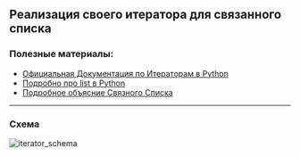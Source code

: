 ## Реализация своего итератора для связанного списка

### Полезные материалы:

- [Официальная Документация по Итераторам в Python](https://docs.python.org/3/library/stdtypes.html#typeiter)
- [Подробно про list в Python](https://docs.python.org/3/library/stdtypes.html#list)
- [Подробное объясние Связного Списка](https://youtu.be/TrHAcHGIdgQ?si=SjCce_mbAqyxt7FQ)

---

### Схема

![iterator_schema](https://github.com/starlite01/linked-list-iterator/assets/141623625/14124a25-2ea3-4826-8b79-d59b9f8d1819)



